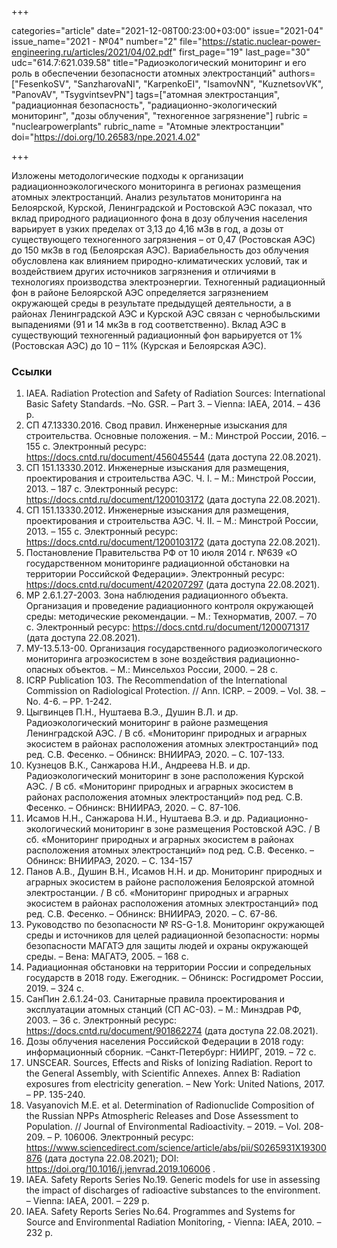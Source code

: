 +++

categories="article"
date="2021-12-08T00:23:00+03:00"
issue="2021-04"
issue_name="2021 - №04"
number="2"
file="https://static.nuclear-power-engineering.ru/articles/2021/04/02.pdf"
first_page="19"
last_page="30"
udc="614.7:621.039.58"
title="Радиоэкологический мониторинг и его роль в обеспечении безопасности атомных электростанций"
authors=["FesenkoSV", "SanzharovaNI", "KarpenkoEI", "IsamovNN", "KuznetsovVK", "PanovAV", "TsygvintsevPN"]
tags=["атомная электростанция", "радиационная безопасность", "радиационно-экологический мониторинг", "дозы облучения", "техногенное загрязнение"]
rubric = "nuclearpowerplants"
rubric_name = "Aтомные электростанции"
doi="https://doi.org/10.26583/npe.2021.4.02"

+++

Изложены методологические подходы к организации радиационноэкологического мониторинга в регионах размещения атомных электростанций. Анализ результатов мониторинга на Белоярской, Курской, Ленинградской и Ростовской АЭС показал, что вклад природного радиационного фона в дозу облучения населения варьирует в узких пределах от 3,13 до 4,16 мЗв в год, а дозы от существующего техногенного загрязнения – от 0,47 (Ростовская АЭС) до 150 мкЗв в год (Белоярская АЭС). Вариабельность доз облучения обусловлена как влиянием природно-климатических условий, так и воздействием других источников загрязнения и отличиями в технологиях производства электроэнергии. Техногенный радиационный фон в районе Белоярской АЭС определяется загрязнением окружающей среды в результате предыдущей деятельности, а в районах Ленинградской АЭС и Курской АЭС связан с чернобыльскими выпадениями (91 и 14 мкЗв в год соответственно). Вклад АЭС в существующий техногенный радиационный фон варьируется от 1% (Ростовская АЭС) до 10 – 11% (Курская и Белоярская АЭС).

### Ссылки

1. IAEA. Radiation Protection and Safety of Radiation Sources: International Basic Safety Standards. –No. GSR. – Part 3. – Vienna: IAEA, 2014. – 436 p.
2. СП 47.13330.2016. Свод правил. Инженерные изыскания для строительства. Основные положения. – М.: Минстрой России, 2016. –155 с. Электронный ресурс: https://docs.cntd.ru/document/456045544 (дата доступа 22.08.2021).
3. СП 151.13330.2012. Инженерные изыскания для размещения, проектирования и строительства АЭС. Ч. I. – М.: Минстрой России, 2013. – 187 с. Электронный ресурс: https://docs.cntd.ru/document/1200103172 (дата доступа 22.08.2021).
4. СП 151.13330.2012. Инженерные изыскания для размещения, проектирования и строительства АЭС. Ч. II. – М.: Минстрой России, 2013. – 155 с. Электронный ресурс: https://docs.cntd.ru/document/1200103172 (дата доступа 22.08.2021).
5. Постановление Правительства РФ от 10 июля 2014 г. №639 «О государственном мониторинге радиационной обстановки на территории Российской Федерации». Электронный ресурс: https://docs.cntd.ru/document/420207297 (дата доступа 22.08.2021).
6. МР 2.6.1.27-2003. Зона наблюдения радиационного объекта. Организация и проведение радиационного контроля окружающей среды: методические рекомендации. – М.: Технорматив, 2007. – 70 с. Электронный ресурс: https://docs.cntd.ru/document/1200071317 (дата доступа 22.08.2021).
7. МУ-13.5.13-00. Организация государственного радиоэкологического мониторинга агроэкосистем в зоне воздействия радиационно-опасных объектов. – М.: Минсельхоз России, 2000. – 28 с.
8. ICRP Publication 103. The Recommendation of the International Commission on Radiological Protection. // Ann. ICRP. – 2009. – Vol. 38. – No. 4-6. – PP. 1-242.
9. Цыгвинцев П.Н., Нуштаева В.Э., Душин В.Л. и др. Радиоэкологический мониторинг в районе размещения Ленинградской АЭС. / В сб. «Мониторинг природных и аграрных экосистем в районах расположения атомных электростанций» под ред. С.В. Фесенко. – Обнинск: ВНИИРАЭ, 2020. – С. 107-133.
10. Кузнецов В.К., Санжарова Н.И., Андреева Н.В. и др. Радиоэкологический мониторинг в зоне расположения Курской АЭС. / В сб. «Мониторинг природных и аграрных экосистем в районах расположения атомных электростанций» под ред. С.В. Фесенко. – Обнинск: ВНИИРАЭ, 2020. – С. 87-106.
11. Исамов Н.Н., Санжарова Н.И., Нуштаева В.Э. и др. Радиационно-экологический мониторинг в зоне размещения Ростовской АЭС. / В сб. «Мониторинг природных и аграрных экосистем в районах расположения атомных электростанций» под ред. С.В. Фесенко. – Обнинск: ВНИИРАЭ, 2020. – С. 134-157
12. Панов А.В., Душин В.Н., Исамов Н.Н. и др. Мониторинг природных и аграрных экосистем в районе расположения Белоярской атомной электростанции. / В сб. «Мониторинг природных и аграрных экосистем в районах расположения атомных электростанций» под ред. С.В. Фесенко. – Обнинск: ВНИИРАЭ, 2020. – С. 67-86.
13. Руководство по безопасности № RS-G-1.8. Мониторинг окружающей среды и источников для целей радиационной безопасности: нормы безопасности МАГАТЭ для защиты людей и охраны окружающей среды. – Вена: МАГАТЭ, 2005. – 168 с.
14. Радиационная обстановки на территории России и сопредельных государств в 2018 году. Ежегодник. – Обнинск: Росгидромет России, 2019. – 324 с.
15. СанПин 2.6.1.24-03. Санитарные правила проектирования и эксплуатации атомных станций (СП АС-03). – М.: Минздрав РФ, 2003. – 36 с. Электронный ресурс: https://docs.cntd.ru/document/901862274 (дата доступа 22.08.2021).
16. Дозы облучения населения Российской Федерации в 2018 году: информационный сборник. –Санкт-Петербург: НИИРГ, 2019. – 72 с.
17. UNSCEAR. Sources, Effects and Risks of Ionizing Radiation. Report to the General Assembly, with Scientific Annexes. Annex B: Radiation exposures from electricity generation. – New York: United Nations, 2017. – PP. 135-240.
18. Vasyanovich M.E. et al. Determination of Radionuclide Composition of the Russian NPPs Atmospheric Releases and Dose Assessment to Population. // Journal of Environmental Radioactivity. – 2019. – Vol. 208-209. – P. 106006. Электронный ресурс: https://www.sciencedirect.com/science/article/abs/pii/S0265931X19300876 (дата доступа 22.08.2021); DOI: https://doi.org/10.1016/j.jenvrad.2019.106006 .
19. IAEA. Safety Reports Series No.19. Generic models for use in assessing the impact of discharges of radioactive substances to the environment. – Vienna: IAEA, 2001. – 229 p.
20. IAEA. Safety Reports Series No.64. Programmes and Systems for Source and Environmental Radiation Monitoring, - Vienna: IAEA, 2010. – 232 p.